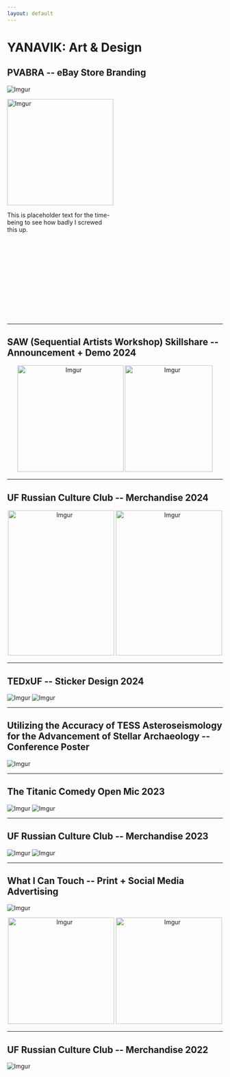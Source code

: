 ```yaml
---
layout: default
---
```


# YANAVIK: Art & Design

## PVABRA -- eBay Store Branding

![Imgur](https://i.imgur.com/UvISPme.png)

<div class="container">
  <div class="image">
    <img src="https://i.imgur.com/U1Gm587.png" alt="Imgur" style="width:248px; height:248px;">
  </div>
  <div class="text">
    <p style="width:248px; height:248px;">This is placeholder text for the time-being to see how badly I screwed this up.</p>
  </div>
</div>

* * *

## SAW (Sequential Artists Workshop) Skillshare -- Announcement + Demo 2024

<p align="center">
 <img src="https://i.imgur.com/W18OEp4.png" alt="Imgur" style="width:248px; height:248px;">
 <img src="https://i.imgur.com/jVSgGqa.png" alt="Imgur" style="width:205px; height:248px;">
</p>

* * *

## UF Russian Culture Club -- Merchandise 2024

<p align="center">
  <img src="https://i.imgur.com/ZwMmtb9.png" alt="Imgur" style="width:248px; height:338px;">
  <img src="https://i.imgur.com/aCGCCjV.png" alt="Imgur" style="width:248px; height:338px;">
</p>

* * *

## TEDxUF -- Sticker Design 2024

![Imgur](https://i.imgur.com/aNA5QAd.jpg)
![Imgur](https://i.imgur.com/SCI1HGX.png)

* * *

## Utilizing the Accuracy of TESS Asteroseismology for the Advancement of Stellar Archaeology -- Conference Poster

![Imgur](https://i.imgur.com/XbmoSWV.png)

* * *

## The Titanic Comedy Open Mic 2023

![Imgur](https://i.imgur.com/bUkf3HM.png)
![Imgur](https://i.imgur.com/ll58DNV.png)

* * *

## UF Russian Culture Club -- Merchandise 2023

![Imgur](https://i.imgur.com/1vadQ8T.png)
![Imgur](https://i.imgur.com/JmIFrLT.png)

* * *

## What I Can Touch -- Print + Social Media Advertising 

![Imgur](https://i.imgur.com/sW63sFV.png)
<p align="center">
 <img src="https://i.imgur.com/uB0dA69.png" alt="Imgur" style="width:248px; height:248px;">
 <img src="https://i.imgur.com/yj6DbpM.png" alt="Imgur" style="width:248px; height:248px;">
</p>

* * *

## UF Russian Culture Club -- Merchandise 2022

![Imgur](https://i.imgur.com/cTvFNbj.png)




